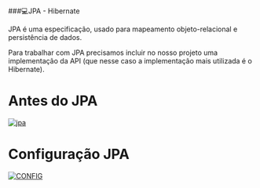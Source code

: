 ###💻JPA - Hibernate

JPA é uma especificação, usado para mapeamento objeto-relacional e persistência de dados.

Para trabalhar com JPA precisamos incluir no nosso projeto uma implementação da API (que nesse caso a implementação mais utilizada é o Hibernate).


# Antes do JPA

[![jpa](https://i.imgur.com/81rNRyA.png "jpa")](https://i.imgur.com/81rNRyA.png "jpa")

# Configuração JPA
[![CONFIG](https://i.imgur.com/9vM33du.png "CONFIG")](https://i.imgur.com/9vM33du.png "CONFIG")
